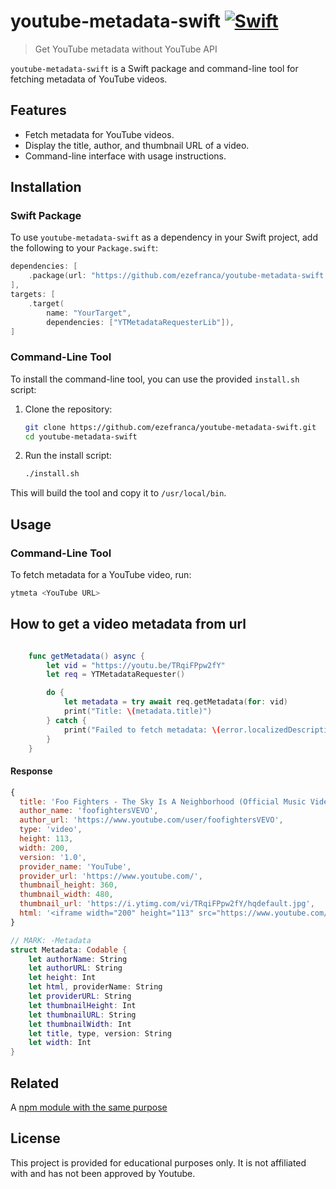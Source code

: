 # youtube-metadata-swift [![Swift](https://github.com/ezefranca/youtube-metadata-swift/actions/workflows/swift.yml/badge.svg)](https://github.com/ezefranca/youtube-metadata-swift/actions/workflows/swift.yml)
> Get YouTube metadata without YouTube API

`youtube-metadata-swift` is a Swift package and command-line tool for fetching metadata of YouTube videos.

## Features

- Fetch metadata for YouTube videos.
- Display the title, author, and thumbnail URL of a video.
- Command-line interface with usage instructions.

## Installation

### Swift Package

To use `youtube-metadata-swift` as a dependency in your Swift project, add the following to your `Package.swift`:

```swift
dependencies: [
    .package(url: "https://github.com/ezefranca/youtube-metadata-swift.git", from: "1.0.0")
],
targets: [
    .target(
        name: "YourTarget",
        dependencies: ["YTMetadataRequesterLib"]),
]
```

### Command-Line Tool

To install the command-line tool, you can use the provided `install.sh` script:

1. Clone the repository:
    ```bash
    git clone https://github.com/ezefranca/youtube-metadata-swift.git
    cd youtube-metadata-swift
    ```

2. Run the install script:
    ```bash
    ./install.sh
    ```

This will build the tool and copy it to `/usr/local/bin`.

## Usage

### Command-Line Tool

To fetch metadata for a YouTube video, run:

```bash
ytmeta <YouTube URL>
```

## How to get a video metadata from url

```swift

    func getMetadata() async {
        let vid = "https://youtu.be/TRqiFPpw2fY"
        let req = YTMetadataRequester()

        do {
            let metadata = try await req.getMetadata(for: vid)
            print("Title: \(metadata.title)")
        } catch {
            print("Failed to fetch metadata: \(error.localizedDescription)")
        }
    }

```

#### Response

```js
{
  title: 'Foo Fighters - The Sky Is A Neighborhood (Official Music Video)',
  author_name: 'foofightersVEVO',
  author_url: 'https://www.youtube.com/user/foofightersVEVO',
  type: 'video',
  height: 113,
  width: 200,
  version: '1.0',
  provider_name: 'YouTube',
  provider_url: 'https://www.youtube.com/',
  thumbnail_height: 360,
  thumbnail_width: 480,
  thumbnail_url: 'https://i.ytimg.com/vi/TRqiFPpw2fY/hqdefault.jpg',
  html: '<iframe width="200" height="113" src="https://www.youtube.com/embed/TRqiFPpw2fY?feature=oembed" frameborder="0" allow="accelerometer; autoplay; clipboard-write; encrypted-media; gyroscope; picture-in-picture" allowfullscreen></iframe>'
}
```

```swift
// MARK: -Metadata
struct Metadata: Codable {
    let authorName: String
    let authorURL: String
    let height: Int
    let html, providerName: String
    let providerURL: String
    let thumbnailHeight: Int
    let thumbnailURL: String
    let thumbnailWidth: Int
    let title, type, version: String
    let width: Int
}
```

## Related

A [npm module with the same purpose](https://github.com/ezefranca/youtube-metadata-from-url) 

## License

This project is provided for educational purposes only. It is not affiliated with and has not been approved by Youtube.

